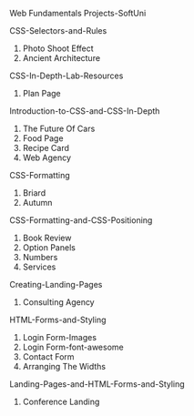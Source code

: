 Web Fundamentals Projects-SoftUni 

CSS-Selectors-and-Rules
1. Photo Shoot Effect
2. Ancient Architecture

CSS-In-Depth-Lab-Resources
1. Plan Page

Introduction-to-CSS-and-CSS-In-Depth
1. The Future Of Cars
2. Food Page
3. Recipe Card
4. Web Agency

CSS-Formatting
1. Briard
2. Autumn

CSS-Formatting-and-CSS-Positioning
1. Book Review
2. Option Panels
3. Numbers
4. Services


Creating-Landing-Pages

1. Consulting Agency


HTML-Forms-and-Styling
1. Login Form-Images
2. Login Form-font-awesome
3. Contact Form
4. Arranging The Widths


 Landing-Pages-and-HTML-Forms-and-Styling
 1. Conference Landing
